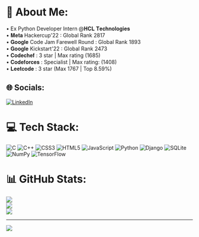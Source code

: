 <!-- ![MasterHead](https://jusmarktech.com/public/a/images/pages/web_development.gif) -->
<!-- <h1 align="center">Hi 👋, I'm Ashutosh Kumar Singh</h1> -->
<!-- <h3 align="center">A passionate coder from India</h3>
<img align="right" alt="Coding" width="400" src="https://camo.githubusercontent.com/cae12fddd9d6982901d82580bdf321d81fb299141098ca1c2d4891870827bf17/68747470733a2f2f6d69726f2e6d656469756d2e636f6d2f6d61782f313336302f302a37513379765349765f7430696f4a2d5a2e676966">

- 🌱 I’m currently learning **Django**

- 📫 How to reach me **ashu012002@gmail.com**

- 📄 Know about my experiences [https://drive.google.com/file/d/1xQdWJB9N5f_Q1FqUqRwHJ3pC67aTWteP/view?usp=sharing](https://drive.google.com/file/d/1xQdWJB9N5f_Q1FqUqRwHJ3pC67aTWteP/view?usp=sharing) -->

<!-- <h3 align="left">Connect with me:</h3>
<p align="left">
<a href="https://linkedin.com/in/ashutosh-kumar-singh-03975a18b" target="blank"><img align="center" src="https://raw.githubusercontent.com/rahuldkjain/github-profile-readme-generator/master/src/images/icons/Social/linked-in-alt.svg" alt="ashutosh-kumar-singh-03975a18b" height="30" width="40" /></a>
<a href="https://www.codechef.com/users/technoid_robo" target="blank"><img align="center" src="https://cdn.jsdelivr.net/npm/simple-icons@3.1.0/icons/codechef.svg" alt="technoid_robo" height="30" width="40" /></a>
<a href="https://codeforces.com/profile/ashu012002" target="blank"><img align="center" src="https://raw.githubusercontent.com/rahuldkjain/github-profile-readme-generator/master/src/images/icons/Social/codeforces.svg" alt="ashu012002" height="30" width="40" /></a>
<a href="https://www.leetcode.com/ashu012002" target="blank"><img align="center" src="https://raw.githubusercontent.com/rahuldkjain/github-profile-readme-generator/master/src/images/icons/Social/leet-code.svg" alt="ashu012002" height="30" width="40" /></a>
<a href="https://auth.geeksforgeeks.org/user/ashu012002/profile" target="blank"><img align="center" src="https://raw.githubusercontent.com/rahuldkjain/github-profile-readme-generator/master/src/images/icons/Social/geeks-for-geeks.svg" alt="ashu012002/profile" height="30" width="40" /></a>
</p>

<h3 align="left">Languages and Tools:</h3>
<p align="left"> <a href="https://www.cprogramming.com/" target="_blank" rel="noreferrer"> <img src="https://raw.githubusercontent.com/devicons/devicon/master/icons/c/c-original.svg" alt="c" width="40" height="40"/> </a> <a href="https://www.w3schools.com/cpp/" target="_blank" rel="noreferrer"> <img src="https://raw.githubusercontent.com/devicons/devicon/master/icons/cplusplus/cplusplus-original.svg" alt="cplusplus" width="40" height="40"/> </a> <a href="https://www.w3schools.com/css/" target="_blank" rel="noreferrer"> <img src="https://raw.githubusercontent.com/devicons/devicon/master/icons/css3/css3-original-wordmark.svg" alt="css3" width="40" height="40"/> </a> <a href="https://www.djangoproject.com/" target="_blank" rel="noreferrer"> <img src="https://cdn.worldvectorlogo.com/logos/django.svg" alt="django" width="40" height="40"/> </a> <a href="https://www.w3.org/html/" target="_blank" rel="noreferrer"> <img src="https://raw.githubusercontent.com/devicons/devicon/master/icons/html5/html5-original-wordmark.svg" alt="html5" width="40" height="40"/> </a> <a href="https://www.python.org" target="_blank" rel="noreferrer"> <img src="https://raw.githubusercontent.com/devicons/devicon/master/icons/python/python-original.svg" alt="python" width="40" height="40"/> </a> <a href="https://www.tensorflow.org" target="_blank" rel="noreferrer"> <img src="https://www.vectorlogo.zone/logos/tensorflow/tensorflow-icon.svg" alt="tensorflow" width="40" height="40"/> </a> </p> -->
<!-- https://github-readme-stats-git-masterrstaa-rickstaa.vercel.app/api -->
<!-- <p><img align="left" src="https://github-readme-stats-git-masterrstaa-rickstaa.vercel.app/api?username=ashutosh0120&show_icons=true&locale=en&layout=compact" alt="ashutosh0120" /></p>
 -->
<!-- <p>&nbsp;<img align="center" src="https://github-readme-stats-git-masterrstaa-rickstaa.vercel.app/api?username=ashutosh0120&show_icons=true&locale=en" alt="ashutosh0120" /></p> -->
# 💫 About Me:
• Ex Python Developer Intern @𝐇𝐂𝐋 𝐓𝐞𝐜𝐡𝐧𝐨𝐥𝐨𝐠𝐢𝐞𝐬<br>• 𝐌𝐞𝐭𝐚 Hackercup'22 : Global Rank 2817<br>• 𝐆𝐨𝐨𝐠𝐥𝐞 Code Jam Farewell Round : Global Rank 1893<br>• 𝐆𝐨𝐨𝐠𝐥𝐞 Kickstart'22 : Global Rank 2473<br>• 𝐂𝐨𝐝𝐞𝐜𝐡𝐞𝐟 : 3 star | Max rating (1685)<br>• 𝐂𝐨𝐝𝐞𝐟𝐨𝐫𝐜𝐞𝐬 : Specialist | Max rating: (1408) <br>• 𝐋𝐞𝐞𝐭𝐜𝐨𝐝𝐞 : 3 star (Max 1767 | Top 8.59%) <br>


## 🌐 Socials:
[![LinkedIn](https://img.shields.io/badge/LinkedIn-%230077B5.svg?logo=linkedin&logoColor=white)](https://linkedin.com/in/https://www.linkedin.com/in/ashutosh-kumar-singh-03975a18b/) 

# 💻 Tech Stack:
![C](https://img.shields.io/badge/c-%2300599C.svg?style=for-the-badge&logo=c&logoColor=white) ![C++](https://img.shields.io/badge/c++-%2300599C.svg?style=for-the-badge&logo=c%2B%2B&logoColor=white) ![CSS3](https://img.shields.io/badge/css3-%231572B6.svg?style=for-the-badge&logo=css3&logoColor=white) ![HTML5](https://img.shields.io/badge/html5-%23E34F26.svg?style=for-the-badge&logo=html5&logoColor=white) ![JavaScript](https://img.shields.io/badge/javascript-%23323330.svg?style=for-the-badge&logo=javascript&logoColor=%23F7DF1E) ![Python](https://img.shields.io/badge/python-3670A0?style=for-the-badge&logo=python&logoColor=ffdd54) ![Django](https://img.shields.io/badge/django-%23092E20.svg?style=for-the-badge&logo=django&logoColor=white) ![SQLite](https://img.shields.io/badge/sqlite-%2307405e.svg?style=for-the-badge&logo=sqlite&logoColor=white) ![NumPy](https://img.shields.io/badge/numpy-%23013243.svg?style=for-the-badge&logo=numpy&logoColor=white) ![TensorFlow](https://img.shields.io/badge/TensorFlow-%23FF6F00.svg?style=for-the-badge&logo=TensorFlow&logoColor=white)
# 📊 GitHub Stats:
![](https://github-readme-stats.vercel.app/api?username=Ashutosh0120&theme=dark&hide_border=false&include_all_commits=true&count_private=false)<br/>
![](https://github-readme-streak-stats.herokuapp.com/?user=Ashutosh0120&theme=dark&hide_border=false)<br/>
![](https://github-readme-stats.vercel.app/api/top-langs/?username=Ashutosh0120&theme=dark&hide_border=false&include_all_commits=true&count_private=false&layout=compact)

---
[![](https://visitcount.itsvg.in/api?id=Ashutosh0120&icon=0&color=0)](https://visitcount.itsvg.in)

<!-- Proudly created with GPRM ( https://gprm.itsvg.in ) -->
